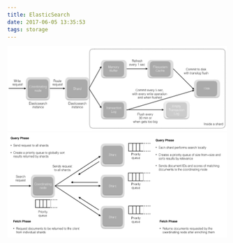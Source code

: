 ```yaml
---
title: ElasticSearch
date: 2017-06-05 13:35:53
tags: storage
---
```


![write](https://github.com/funkygao/blogassets/blob/master/img/eswrite1.jpg?raw=true)
![read](https://github.com/funkygao/blogassets/blob/master/img/esread1.jpg?raw=true)
